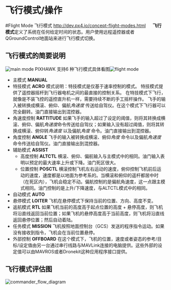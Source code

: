 # 飞行模式/操作
#Flight Mode 飞行模式
<http://dev.px4.io/concept-flight-modes.html>
&emsp;
**飞行模式**定义了系统在任何给定时间的状态。用户使用远程遥控器或者QGroundControl地面站来进行飞行模式切换。
## 飞行模式的简要说明
![main mode](http://i.imgur.com/cHlbdy9.png)
 PIXHAWK 支持6 种飞行模式具体看图![flight mode](http://i.imgur.com/ktKrAAN.png)
* 主模式 **MANUAL**
* 特技模式 **ACRO**
  模式说明：特技模式是仅基于速率控制的模式。
  特技模式提供了遥控器摇杆到飞行器电机之间的最直接的控制关系。
  在特技模式下飞行，就像是不装飞控的遥控直升机一样，需要持续不断的手工摇杆操作。
  飞手的输入被转换成横滚、俯仰、偏航*角速度* 传送给自驾仪。在这个模式下飞行器可以完全翻转。油门直接输出到混控器。
* 角速度控制  **RATTITUDE**
  如果飞手的输入超过了设定的阈值，则将其转换成横滚、俯仰、偏航*角速度*命令传送给自驾仪；如果输入没有超过阈值，则将其转换成横滚、俯仰转*角速度* 以及偏航*角度* 命令。油门直接输出到混控器。
* 角度控制 **ANGLE**
  飞手的输入被转换成横滚、俯仰*角度* 命令以及偏航*角速度* 命令传送给自驾仪。油门直接输出到混控器。
* 辅助模式 **ASSIST**
  * 高度控制 **ALTCTL** 
    横滚、俯仰、偏航输入与主模式中的相同。油门输入表明以预定的最大速率上升或下降。油门死区很大。
  * 位置控制 **POSCTL**
    横滚控制飞机左右运动的速度，俯仰控制飞机前后运动的速度，速度都是以地面为参考系的。当横滚和俯仰的遥杆都居中时（在死区内），飞机会稳定不动。偏航控制的是偏航角速度，这一点跟主模式相同。油门控制的是上升/下降速度，与ALTCTL模式中的相同。
* 自动模式 **AUTO**
* 悬停模式 **LOITER**
  飞机在悬停模式下保持当前的位置、方向、高度不变。
* 返航模式 **RTL**
  如果飞机当前的高度高于起点位置的高度 + 悬停高度，则飞机将沿直线返回当前位置；如果飞机的悬停高度高于当前高度，则飞机将沿直线返回悬停位置；然后自动着陆。
* 任务模式 **MISSION**
  飞机按照地面控制台（GCS）发送的程序指令运动。如果没有接收到指令，飞机会在当前位置悬停。
* 外部控制 **OFFBOARD**
  在这个模式下，飞机的位置，速度或者姿态的参考/目标/设定值由另一台通过串行线路与MAVLink连接的电脑提供。这些外部的设定值可以由MAVROS或者Dronekit这种应用程序接口提供。
## 飞行模式评估图
![commander_flow_diagram](F:\Git\Translation\pictures\diagrams\commander_flow_diagram.png)